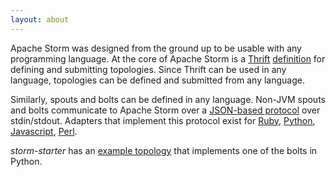 ```yaml
---
layout: about
---
```


Apache Storm was designed from the ground up to be usable with any programming language. At the core of Apache Storm is a [Thrift](http://thrift.apache.org/) [definition](https://github.com/apache/storm/blob/master/storm-core/src/storm.thrift) for defining and submitting topologies. Since Thrift can be used in any language, topologies can be defined and submitted from any language.

Similarly, spouts and bolts can be defined in any language. Non-JVM spouts and bolts communicate to Apache Storm over a [JSON-based protocol](/documentation/Multilang-protocol.html) over stdin/stdout. Adapters that implement this protocol exist for [Ruby](https://github.com/apache/storm/blob/master/storm-multilang/ruby/src/main/resources/resources/storm.rb), [Python](https://github.com/apache/storm/blob/master/storm-multilang/python/src/main/resources/resources/storm.py), [Javascript](https://github.com/apache/storm/blob/master/storm-multilang/javascript/src/main/resources/resources/storm.js), [Perl](https://github.com/dan-blanchard/io-storm).

*storm-starter* has an [example topology](https://github.com/apache/storm/blob/master/examples/storm-starter/src/jvm/storm/starter/WordCountTopology.java) that implements one of the bolts in Python.

